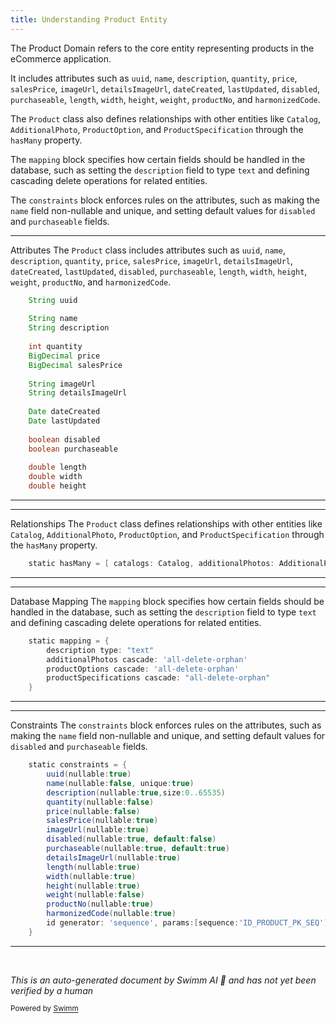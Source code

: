 ```yaml
---
title: Understanding Product Entity
---
```

The Product Domain refers to the core entity representing products in the eCommerce application.

It includes attributes such as <SwmToken path="grails-app/domain/org/greenfield/Product.groovy" pos="10:3:3" line-data="	String uuid">`uuid`</SwmToken>, <SwmToken path="grails-app/domain/org/greenfield/Product.groovy" pos="12:3:3" line-data="	String name">`name`</SwmToken>, <SwmToken path="grails-app/domain/org/greenfield/Product.groovy" pos="13:3:3" line-data="	String description">`description`</SwmToken>, <SwmToken path="grails-app/domain/org/greenfield/Product.groovy" pos="15:3:3" line-data="	int quantity">`quantity`</SwmToken>, <SwmToken path="grails-app/domain/org/greenfield/Product.groovy" pos="16:3:3" line-data="	BigDecimal price">`price`</SwmToken>, <SwmToken path="grails-app/domain/org/greenfield/Product.groovy" pos="17:3:3" line-data="	BigDecimal salesPrice">`salesPrice`</SwmToken>, <SwmToken path="grails-app/domain/org/greenfield/Product.groovy" pos="19:3:3" line-data="	String imageUrl">`imageUrl`</SwmToken>, <SwmToken path="grails-app/domain/org/greenfield/Product.groovy" pos="20:3:3" line-data="	String detailsImageUrl">`detailsImageUrl`</SwmToken>, <SwmToken path="grails-app/domain/org/greenfield/Product.groovy" pos="22:3:3" line-data="	Date dateCreated">`dateCreated`</SwmToken>, <SwmToken path="grails-app/domain/org/greenfield/Product.groovy" pos="23:3:3" line-data="	Date lastUpdated">`lastUpdated`</SwmToken>, <SwmToken path="grails-app/domain/org/greenfield/Product.groovy" pos="25:3:3" line-data="	boolean disabled">`disabled`</SwmToken>, <SwmToken path="grails-app/domain/org/greenfield/Product.groovy" pos="26:3:3" line-data="	boolean purchaseable">`purchaseable`</SwmToken>, <SwmToken path="grails-app/domain/org/greenfield/Product.groovy" pos="28:3:3" line-data="	double length">`length`</SwmToken>, <SwmToken path="grails-app/domain/org/greenfield/Product.groovy" pos="29:3:3" line-data="	double width">`width`</SwmToken>, <SwmToken path="grails-app/domain/org/greenfield/Product.groovy" pos="30:3:3" line-data="	double height">`height`</SwmToken>, <SwmToken path="grails-app/domain/org/greenfield/Product.groovy" pos="63:1:1" line-data="		weight(nullable:false)">`weight`</SwmToken>, <SwmToken path="grails-app/domain/org/greenfield/Product.groovy" pos="64:1:1" line-data="		productNo(nullable:true)">`productNo`</SwmToken>, and <SwmToken path="grails-app/domain/org/greenfield/Product.groovy" pos="65:1:1" line-data="		harmonizedCode(nullable:true)">`harmonizedCode`</SwmToken>.

The <SwmToken path="grails-app/domain/org/greenfield/Product.groovy" pos="3:2:2" line-data="class Product {">`Product`</SwmToken> class also defines relationships with other entities like <SwmToken path="grails-app/domain/org/greenfield/Product.groovy" pos="39:12:12" line-data="	static hasMany = [ catalogs: Catalog, additionalPhotos: AdditionalPhoto, productOptions: ProductOption, productSpecifications: ProductSpecification ]">`Catalog`</SwmToken>, <SwmToken path="grails-app/domain/org/greenfield/Product.groovy" pos="39:18:18" line-data="	static hasMany = [ catalogs: Catalog, additionalPhotos: AdditionalPhoto, productOptions: ProductOption, productSpecifications: ProductSpecification ]">`AdditionalPhoto`</SwmToken>, <SwmToken path="grails-app/domain/org/greenfield/Product.groovy" pos="39:24:24" line-data="	static hasMany = [ catalogs: Catalog, additionalPhotos: AdditionalPhoto, productOptions: ProductOption, productSpecifications: ProductSpecification ]">`ProductOption`</SwmToken>, and <SwmToken path="grails-app/domain/org/greenfield/Product.groovy" pos="39:30:30" line-data="	static hasMany = [ catalogs: Catalog, additionalPhotos: AdditionalPhoto, productOptions: ProductOption, productSpecifications: ProductSpecification ]">`ProductSpecification`</SwmToken> through the <SwmToken path="grails-app/domain/org/greenfield/Product.groovy" pos="39:3:3" line-data="	static hasMany = [ catalogs: Catalog, additionalPhotos: AdditionalPhoto, productOptions: ProductOption, productSpecifications: ProductSpecification ]">`hasMany`</SwmToken> property.

The <SwmToken path="grails-app/domain/org/greenfield/Product.groovy" pos="42:3:3" line-data="	static mapping = {">`mapping`</SwmToken> block specifies how certain fields should be handled in the database, such as setting the <SwmToken path="grails-app/domain/org/greenfield/Product.groovy" pos="13:3:3" line-data="	String description">`description`</SwmToken> field to type <SwmToken path="grails-app/domain/org/greenfield/Product.groovy" pos="43:7:7" line-data="		description type: &quot;text&quot;">`text`</SwmToken> and defining cascading delete operations for related entities.

The <SwmToken path="grails-app/domain/org/greenfield/Product.groovy" pos="49:3:3" line-data="    static constraints = {">`constraints`</SwmToken> block enforces rules on the attributes, such as making the <SwmToken path="grails-app/domain/org/greenfield/Product.groovy" pos="12:3:3" line-data="	String name">`name`</SwmToken> field non-nullable and unique, and setting default values for <SwmToken path="grails-app/domain/org/greenfield/Product.groovy" pos="25:3:3" line-data="	boolean disabled">`disabled`</SwmToken> and <SwmToken path="grails-app/domain/org/greenfield/Product.groovy" pos="26:3:3" line-data="	boolean purchaseable">`purchaseable`</SwmToken> fields.

<SwmSnippet path="/grails-app/domain/org/greenfield/Product.groovy" line="10">

---

Attributes The <SwmToken path="grails-app/domain/org/greenfield/Product.groovy" pos="3:2:2" line-data="class Product {">`Product`</SwmToken> class includes attributes such as <SwmToken path="grails-app/domain/org/greenfield/Product.groovy" pos="10:3:3" line-data="	String uuid">`uuid`</SwmToken>, <SwmToken path="grails-app/domain/org/greenfield/Product.groovy" pos="12:3:3" line-data="	String name">`name`</SwmToken>, <SwmToken path="grails-app/domain/org/greenfield/Product.groovy" pos="13:3:3" line-data="	String description">`description`</SwmToken>, <SwmToken path="grails-app/domain/org/greenfield/Product.groovy" pos="15:3:3" line-data="	int quantity">`quantity`</SwmToken>, <SwmToken path="grails-app/domain/org/greenfield/Product.groovy" pos="16:3:3" line-data="	BigDecimal price">`price`</SwmToken>, <SwmToken path="grails-app/domain/org/greenfield/Product.groovy" pos="17:3:3" line-data="	BigDecimal salesPrice">`salesPrice`</SwmToken>, <SwmToken path="grails-app/domain/org/greenfield/Product.groovy" pos="19:3:3" line-data="	String imageUrl">`imageUrl`</SwmToken>, <SwmToken path="grails-app/domain/org/greenfield/Product.groovy" pos="20:3:3" line-data="	String detailsImageUrl">`detailsImageUrl`</SwmToken>, <SwmToken path="grails-app/domain/org/greenfield/Product.groovy" pos="22:3:3" line-data="	Date dateCreated">`dateCreated`</SwmToken>, <SwmToken path="grails-app/domain/org/greenfield/Product.groovy" pos="23:3:3" line-data="	Date lastUpdated">`lastUpdated`</SwmToken>, <SwmToken path="grails-app/domain/org/greenfield/Product.groovy" pos="25:3:3" line-data="	boolean disabled">`disabled`</SwmToken>, <SwmToken path="grails-app/domain/org/greenfield/Product.groovy" pos="26:3:3" line-data="	boolean purchaseable">`purchaseable`</SwmToken>, <SwmToken path="grails-app/domain/org/greenfield/Product.groovy" pos="28:3:3" line-data="	double length">`length`</SwmToken>, <SwmToken path="grails-app/domain/org/greenfield/Product.groovy" pos="29:3:3" line-data="	double width">`width`</SwmToken>, <SwmToken path="grails-app/domain/org/greenfield/Product.groovy" pos="30:3:3" line-data="	double height">`height`</SwmToken>, <SwmToken path="grails-app/domain/org/greenfield/Product.groovy" pos="63:1:1" line-data="		weight(nullable:false)">`weight`</SwmToken>, <SwmToken path="grails-app/domain/org/greenfield/Product.groovy" pos="64:1:1" line-data="		productNo(nullable:true)">`productNo`</SwmToken>, and <SwmToken path="grails-app/domain/org/greenfield/Product.groovy" pos="65:1:1" line-data="		harmonizedCode(nullable:true)">`harmonizedCode`</SwmToken>.

```groovy
	String uuid
	
	String name
	String description
	
	int quantity
	BigDecimal price
	BigDecimal salesPrice
	
	String imageUrl
	String detailsImageUrl
	
	Date dateCreated
	Date lastUpdated
	
	boolean disabled
	boolean purchaseable
	
	double length
	double width
	double height
```

---

</SwmSnippet>

<SwmSnippet path="/grails-app/domain/org/greenfield/Product.groovy" line="39">

---

Relationships The <SwmToken path="grails-app/domain/org/greenfield/Product.groovy" pos="3:2:2" line-data="class Product {">`Product`</SwmToken> class defines relationships with other entities like <SwmToken path="grails-app/domain/org/greenfield/Product.groovy" pos="39:12:12" line-data="	static hasMany = [ catalogs: Catalog, additionalPhotos: AdditionalPhoto, productOptions: ProductOption, productSpecifications: ProductSpecification ]">`Catalog`</SwmToken>, <SwmToken path="grails-app/domain/org/greenfield/Product.groovy" pos="39:18:18" line-data="	static hasMany = [ catalogs: Catalog, additionalPhotos: AdditionalPhoto, productOptions: ProductOption, productSpecifications: ProductSpecification ]">`AdditionalPhoto`</SwmToken>, <SwmToken path="grails-app/domain/org/greenfield/Product.groovy" pos="39:24:24" line-data="	static hasMany = [ catalogs: Catalog, additionalPhotos: AdditionalPhoto, productOptions: ProductOption, productSpecifications: ProductSpecification ]">`ProductOption`</SwmToken>, and <SwmToken path="grails-app/domain/org/greenfield/Product.groovy" pos="39:30:30" line-data="	static hasMany = [ catalogs: Catalog, additionalPhotos: AdditionalPhoto, productOptions: ProductOption, productSpecifications: ProductSpecification ]">`ProductSpecification`</SwmToken> through the <SwmToken path="grails-app/domain/org/greenfield/Product.groovy" pos="39:3:3" line-data="	static hasMany = [ catalogs: Catalog, additionalPhotos: AdditionalPhoto, productOptions: ProductOption, productSpecifications: ProductSpecification ]">`hasMany`</SwmToken> property.

```groovy
	static hasMany = [ catalogs: Catalog, additionalPhotos: AdditionalPhoto, productOptions: ProductOption, productSpecifications: ProductSpecification ]
```

---

</SwmSnippet>

<SwmSnippet path="/grails-app/domain/org/greenfield/Product.groovy" line="42">

---

Database Mapping The <SwmToken path="grails-app/domain/org/greenfield/Product.groovy" pos="42:3:3" line-data="	static mapping = {">`mapping`</SwmToken> block specifies how certain fields should be handled in the database, such as setting the <SwmToken path="grails-app/domain/org/greenfield/Product.groovy" pos="43:1:1" line-data="		description type: &quot;text&quot;">`description`</SwmToken> field to type <SwmToken path="grails-app/domain/org/greenfield/Product.groovy" pos="43:7:7" line-data="		description type: &quot;text&quot;">`text`</SwmToken> and defining cascading delete operations for related entities.

```groovy
	static mapping = {
		description type: "text"
        additionalPhotos cascade: 'all-delete-orphan'
        productOptions cascade: 'all-delete-orphan'
        productSpecifications cascade: "all-delete-orphan"
	}
```

---

</SwmSnippet>

<SwmSnippet path="/grails-app/domain/org/greenfield/Product.groovy" line="49">

---

Constraints The <SwmToken path="grails-app/domain/org/greenfield/Product.groovy" pos="49:3:3" line-data="    static constraints = {">`constraints`</SwmToken> block enforces rules on the attributes, such as making the <SwmToken path="grails-app/domain/org/greenfield/Product.groovy" pos="51:1:1" line-data="		name(nullable:false, unique:true)">`name`</SwmToken> field non-nullable and unique, and setting default values for <SwmToken path="grails-app/domain/org/greenfield/Product.groovy" pos="57:1:1" line-data="		disabled(nullable:true, default:false)">`disabled`</SwmToken> and <SwmToken path="grails-app/domain/org/greenfield/Product.groovy" pos="58:1:1" line-data="		purchaseable(nullable:true, default:true)">`purchaseable`</SwmToken> fields.

```groovy
    static constraints = {
		uuid(nullable:true)
		name(nullable:false, unique:true)
		description(nullable:true,size:0..65535)
		quantity(nullable:false)
		price(nullable:false)
		salesPrice(nullable:true)
		imageUrl(nullable:true)
		disabled(nullable:true, default:false)
		purchaseable(nullable:true, default:true)
		detailsImageUrl(nullable:true)
		length(nullable:true)
		width(nullable:true)
		height(nullable:true)
		weight(nullable:false)
		productNo(nullable:true)
		harmonizedCode(nullable:true)
		id generator: 'sequence', params:[sequence:'ID_PRODUCT_PK_SEQ']
    }
```

---

</SwmSnippet>

&nbsp;

*This is an auto-generated document by Swimm AI 🌊 and has not yet been verified by a human*

<SwmMeta version="3.0.0" repo-id="Z2l0aHViJTNBJTNBZ3JlZW5maWVsZC1lY29tbWVyY2UlM0ElM0FTd2ltbS1EZW1v" repo-name="greenfield-ecommerce" doc-type="overview"><sup>Powered by [Swimm](/)</sup></SwmMeta>
